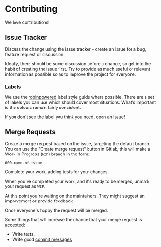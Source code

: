 # Contributing

We love contributions!

## Issue Tracker
Discuss the change using the issue tracker - create an issue for a bug, feature request or discussion.

Ideally, there should be some discussion before a change, so get into the habit of creating the issue first.
Try to provide as much useful or relevant information as possible so as to improve the project for everyone.

### Labels
We use the [robinpowered](https://robinpowered.com/blog/best-practice-system-for-organizing-and-tagging-github-issues/) label style guide where possible.
There are a set of labels you can use which should cover most situations. What's important is the colours remain fairly consistent.

If you don't see the label you think you need, open an issue!

## Merge Requests

Create a merge request based on the issue, targeting the default branch. You can use the "Create merge request" button in Gitlab, 
this will make a Work in Progress (`WIP`) branch in the form:
```
000-name-of-issue
```

Complete your work, adding tests for your changes.

When you've completed your work, and it's ready to be merged, unmark your request as `WIP`.

At this point you're waiting on the maintainers. They might suggest an improvement or provide feedback.

Once everyone's happy the request will be merged.

Some things that will increase the chance that your merge request is accepted:

* Write tests.
* Write good [commit messages](http://tbaggery.com/2008/04/19/a-note-about-git-commit-messages.html)
